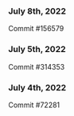 ### July 8th, 2022

Commit #156579

### July 5th, 2022

Commit #314353


### July 4th, 2022

Commit #72281
